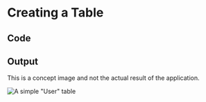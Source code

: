 # Creating a Table

## Code

<code-block src="empty-table.txt"/>

## Output

<note>This is a concept image and not the actual result of the application.</note>

![A simple "User" table](empty-entity.svg "A simple \"User\" table")